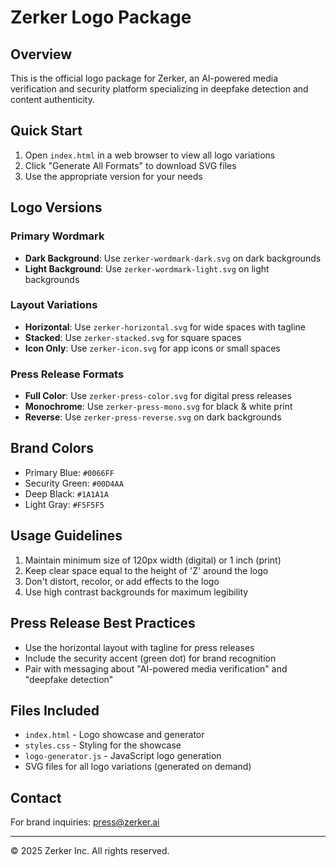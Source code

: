 # Zerker Logo Package

## Overview
This is the official logo package for Zerker, an AI-powered media verification and security platform specializing in deepfake detection and content authenticity.

## Quick Start
1. Open `index.html` in a web browser to view all logo variations
2. Click "Generate All Formats" to download SVG files
3. Use the appropriate version for your needs

## Logo Versions

### Primary Wordmark
- **Dark Background**: Use `zerker-wordmark-dark.svg` on dark backgrounds
- **Light Background**: Use `zerker-wordmark-light.svg` on light backgrounds

### Layout Variations
- **Horizontal**: Use `zerker-horizontal.svg` for wide spaces with tagline
- **Stacked**: Use `zerker-stacked.svg` for square spaces
- **Icon Only**: Use `zerker-icon.svg` for app icons or small spaces

### Press Release Formats
- **Full Color**: Use `zerker-press-color.svg` for digital press releases
- **Monochrome**: Use `zerker-press-mono.svg` for black & white print
- **Reverse**: Use `zerker-press-reverse.svg` on dark backgrounds

## Brand Colors
- Primary Blue: `#0066FF`
- Security Green: `#00D4AA`
- Deep Black: `#1A1A1A`
- Light Gray: `#F5F5F5`

## Usage Guidelines
1. Maintain minimum size of 120px width (digital) or 1 inch (print)
2. Keep clear space equal to the height of 'Z' around the logo
3. Don't distort, recolor, or add effects to the logo
4. Use high contrast backgrounds for maximum legibility

## Press Release Best Practices
- Use the horizontal layout with tagline for press releases
- Include the security accent (green dot) for brand recognition
- Pair with messaging about "AI-powered media verification" and "deepfake detection"

## Files Included
- `index.html` - Logo showcase and generator
- `styles.css` - Styling for the showcase
- `logo-generator.js` - JavaScript logo generation
- SVG files for all logo variations (generated on demand)

## Contact
For brand inquiries: press@zerker.ai

---
© 2025 Zerker Inc. All rights reserved.